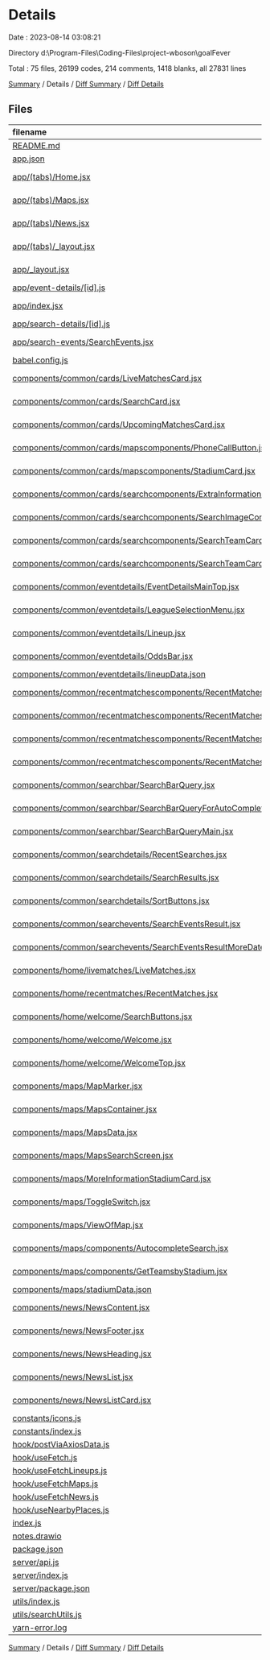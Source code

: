 # Details

Date : 2023-08-14 03:08:21

Directory d:\\Program-Files\\Coding-Files\\project-wboson\\goalFever

Total : 75 files,  26199 codes, 214 comments, 1418 blanks, all 27831 lines

[Summary](results.md) / Details / [Diff Summary](diff.md) / [Diff Details](diff-details.md)

## Files
| filename | language | code | comment | blank | total |
| :--- | :--- | ---: | ---: | ---: | ---: |
| [README.md](/README.md) | Markdown | 9 | 0 | 6 | 15 |
| [app.json](/app.json) | JSON | 10 | 0 | 1 | 11 |
| [app/(tabs)/Home.jsx](/app/(tabs)/Home.jsx) | JavaScript JSX | 30 | 22 | 6 | 58 |
| [app/(tabs)/Maps.jsx](/app/(tabs)/Maps.jsx) | JavaScript JSX | 16 | 0 | 3 | 19 |
| [app/(tabs)/News.jsx](/app/(tabs)/News.jsx) | JavaScript JSX | 23 | 8 | 4 | 35 |
| [app/(tabs)/_layout.jsx](/app/(tabs)/_layout.jsx) | JavaScript JSX | 26 | 0 | 3 | 29 |
| [app/_layout.jsx](/app/_layout.jsx) | JavaScript JSX | 30 | 0 | 6 | 36 |
| [app/event-details/[id].js](/app/event-details/%5Bid%5D.js) | JavaScript | 215 | 0 | 6 | 221 |
| [app/index.jsx](/app/index.jsx) | JavaScript JSX | 6 | 1 | 3 | 10 |
| [app/search-details/[id].js](/app/search-details/%5Bid%5D.js) | JavaScript | 177 | 49 | 20 | 246 |
| [app/search-events/SearchEvents.jsx](/app/search-events/SearchEvents.jsx) | JavaScript JSX | 171 | 12 | 21 | 204 |
| [babel.config.js](/babel.config.js) | JavaScript | 11 | 0 | 1 | 12 |
| [components/common/cards/LiveMatchesCard.jsx](/components/common/cards/LiveMatchesCard.jsx) | JavaScript JSX | 163 | 0 | 4 | 167 |
| [components/common/cards/SearchCard.jsx](/components/common/cards/SearchCard.jsx) | JavaScript JSX | 179 | 2 | 6 | 187 |
| [components/common/cards/UpcomingMatchesCard.jsx](/components/common/cards/UpcomingMatchesCard.jsx) | JavaScript JSX | 191 | 15 | 4 | 210 |
| [components/common/cards/mapscomponents/PhoneCallButton.jsx](/components/common/cards/mapscomponents/PhoneCallButton.jsx) | JavaScript JSX | 57 | 0 | 5 | 62 |
| [components/common/cards/mapscomponents/StadiumCard.jsx](/components/common/cards/mapscomponents/StadiumCard.jsx) | JavaScript JSX | 152 | 4 | 4 | 160 |
| [components/common/cards/searchcomponents/ExtraInformationContainer.jsx](/components/common/cards/searchcomponents/ExtraInformationContainer.jsx) | JavaScript JSX | 119 | 1 | 4 | 124 |
| [components/common/cards/searchcomponents/SearchImageContainer.jsx](/components/common/cards/searchcomponents/SearchImageContainer.jsx) | JavaScript JSX | 25 | 0 | 4 | 29 |
| [components/common/cards/searchcomponents/SearchTeamCard.jsx](/components/common/cards/searchcomponents/SearchTeamCard.jsx) | JavaScript JSX | 127 | 2 | 6 | 135 |
| [components/common/cards/searchcomponents/SearchTeamCardContainer.jsx](/components/common/cards/searchcomponents/SearchTeamCardContainer.jsx) | JavaScript JSX | 54 | 0 | 7 | 61 |
| [components/common/eventdetails/EventDetailsMainTop.jsx](/components/common/eventdetails/EventDetailsMainTop.jsx) | JavaScript JSX | 184 | 0 | 4 | 188 |
| [components/common/eventdetails/LeagueSelectionMenu.jsx](/components/common/eventdetails/LeagueSelectionMenu.jsx) | JavaScript JSX | 53 | 0 | 4 | 57 |
| [components/common/eventdetails/Lineup.jsx](/components/common/eventdetails/Lineup.jsx) | JavaScript JSX | 128 | 5 | 7 | 140 |
| [components/common/eventdetails/OddsBar.jsx](/components/common/eventdetails/OddsBar.jsx) | JavaScript JSX | 66 | 1 | 6 | 73 |
| [components/common/eventdetails/lineupData.json](/components/common/eventdetails/lineupData.json) | JSON | 6,522 | 0 | 1 | 6,523 |
| [components/common/recentmatchescomponents/RecentMatchesFilter.jsx](/components/common/recentmatchescomponents/RecentMatchesFilter.jsx) | JavaScript JSX | 81 | 0 | 5 | 86 |
| [components/common/recentmatchescomponents/RecentMatchesList.jsx](/components/common/recentmatchescomponents/RecentMatchesList.jsx) | JavaScript JSX | 37 | 3 | 6 | 46 |
| [components/common/recentmatchescomponents/RecentMatchesListContainer.jsx](/components/common/recentmatchescomponents/RecentMatchesListContainer.jsx) | JavaScript JSX | 79 | 6 | 13 | 98 |
| [components/common/recentmatchescomponents/RecentMatchesTitle.jsx](/components/common/recentmatchescomponents/RecentMatchesTitle.jsx) | JavaScript JSX | 37 | 3 | 4 | 44 |
| [components/common/searchbar/SearchBarQuery.jsx](/components/common/searchbar/SearchBarQuery.jsx) | JavaScript JSX | 98 | 4 | 4 | 106 |
| [components/common/searchbar/SearchBarQueryForAutoComplete.jsx](/components/common/searchbar/SearchBarQueryForAutoComplete.jsx) | JavaScript JSX | 93 | 4 | 4 | 101 |
| [components/common/searchbar/SearchBarQueryMain.jsx](/components/common/searchbar/SearchBarQueryMain.jsx) | JavaScript JSX | 98 | 4 | 4 | 106 |
| [components/common/searchdetails/RecentSearches.jsx](/components/common/searchdetails/RecentSearches.jsx) | JavaScript JSX | 36 | 0 | 3 | 39 |
| [components/common/searchdetails/SearchResults.jsx](/components/common/searchdetails/SearchResults.jsx) | JavaScript JSX | 30 | 0 | 3 | 33 |
| [components/common/searchdetails/SortButtons.jsx](/components/common/searchdetails/SortButtons.jsx) | JavaScript JSX | 64 | 0 | 4 | 68 |
| [components/common/searchevents/SearchEventsResult.jsx](/components/common/searchevents/SearchEventsResult.jsx) | JavaScript JSX | 172 | 7 | 19 | 198 |
| [components/common/searchevents/SearchEventsResultMoreDates.jsx](/components/common/searchevents/SearchEventsResultMoreDates.jsx) | JavaScript JSX | 172 | 6 | 12 | 190 |
| [components/home/livematches/LiveMatches.jsx](/components/home/livematches/LiveMatches.jsx) | JavaScript JSX | 75 | 5 | 9 | 89 |
| [components/home/recentmatches/RecentMatches.jsx](/components/home/recentmatches/RecentMatches.jsx) | JavaScript JSX | 13 | 2 | 3 | 18 |
| [components/home/welcome/SearchButtons.jsx](/components/home/welcome/SearchButtons.jsx) | JavaScript JSX | 92 | 0 | 5 | 97 |
| [components/home/welcome/Welcome.jsx](/components/home/welcome/Welcome.jsx) | JavaScript JSX | 75 | 3 | 9 | 87 |
| [components/home/welcome/WelcomeTop.jsx](/components/home/welcome/WelcomeTop.jsx) | JavaScript JSX | 60 | 0 | 3 | 63 |
| [components/maps/MapMarker.jsx](/components/maps/MapMarker.jsx) | JavaScript JSX | 13 | 0 | 3 | 16 |
| [components/maps/MapsContainer.jsx](/components/maps/MapsContainer.jsx) | JavaScript JSX | 93 | 1 | 12 | 106 |
| [components/maps/MapsData.jsx](/components/maps/MapsData.jsx) | JavaScript JSX | 34 | 2 | 4 | 40 |
| [components/maps/MapsSearchScreen.jsx](/components/maps/MapsSearchScreen.jsx) | JavaScript JSX | 71 | 0 | 5 | 76 |
| [components/maps/MoreInformationStadiumCard.jsx](/components/maps/MoreInformationStadiumCard.jsx) | JavaScript JSX | 56 | 0 | 5 | 61 |
| [components/maps/ToggleSwitch.jsx](/components/maps/ToggleSwitch.jsx) | JavaScript JSX | 64 | 0 | 4 | 68 |
| [components/maps/ViewOfMap.jsx](/components/maps/ViewOfMap.jsx) | JavaScript JSX | 146 | 3 | 10 | 159 |
| [components/maps/components/AutocompleteSearch.jsx](/components/maps/components/AutocompleteSearch.jsx) | JavaScript JSX | 77 | 13 | 9 | 99 |
| [components/maps/components/GetTeamsbyStadium.jsx](/components/maps/components/GetTeamsbyStadium.jsx) | JavaScript JSX | 84 | 6 | 16 | 106 |
| [components/maps/stadiumData.json](/components/maps/stadiumData.json) | JSON | 8,140 | 0 | 1 | 8,141 |
| [components/news/NewsContent.jsx](/components/news/NewsContent.jsx) | JavaScript JSX | 12 | 4 | 3 | 19 |
| [components/news/NewsFooter.jsx](/components/news/NewsFooter.jsx) | JavaScript JSX | 44 | 0 | 4 | 48 |
| [components/news/NewsHeading.jsx](/components/news/NewsHeading.jsx) | JavaScript JSX | 32 | 2 | 4 | 38 |
| [components/news/NewsList.jsx](/components/news/NewsList.jsx) | JavaScript JSX | 22 | 3 | 3 | 28 |
| [components/news/NewsListCard.jsx](/components/news/NewsListCard.jsx) | JavaScript JSX | 117 | 0 | 3 | 120 |
| [constants/icons.js](/constants/icons.js) | JavaScript | 22 | 0 | 2 | 24 |
| [constants/index.js](/constants/index.js) | JavaScript | 1 | 0 | 1 | 2 |
| [hook/postViaAxiosData.js](/hook/postViaAxiosData.js) | JavaScript | 19 | 0 | 4 | 23 |
| [hook/useFetch.js](/hook/useFetch.js) | JavaScript | 23 | 1 | 3 | 27 |
| [hook/useFetchLineups.js](/hook/useFetchLineups.js) | JavaScript | 23 | 1 | 5 | 29 |
| [hook/useFetchMaps.js](/hook/useFetchMaps.js) | JavaScript | 23 | 1 | 4 | 28 |
| [hook/useFetchNews.js](/hook/useFetchNews.js) | JavaScript | 23 | 1 | 4 | 28 |
| [hook/useNearbyPlaces.js](/hook/useNearbyPlaces.js) | JavaScript | 16 | 0 | 6 | 22 |
| [index.js](/index.js) | JavaScript | 1 | 0 | 1 | 2 |
| [notes.drawio](/notes.drawio) | Draw.io | 126 | 0 | 0 | 126 |
| [package.json](/package.json) | JSON | 60 | 0 | 1 | 61 |
| [server/api.js](/server/api.js) | JavaScript | 24 | 0 | 6 | 30 |
| [server/index.js](/server/index.js) | JavaScript | 36 | 2 | 10 | 48 |
| [server/package.json](/server/package.json) | JSON | 11 | 0 | 1 | 12 |
| [utils/index.js](/utils/index.js) | JavaScript | 45 | 2 | 8 | 55 |
| [utils/searchUtils.js](/utils/searchUtils.js) | JavaScript | 18 | 3 | 3 | 24 |
| [yarn-error.log](/yarn-error.log) | log | 6,667 | 0 | 1,017 | 7,684 |

[Summary](results.md) / Details / [Diff Summary](diff.md) / [Diff Details](diff-details.md)